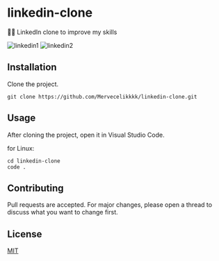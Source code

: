 # linkedin-clone
👩‍💻 LinkedIn clone to improve my skills

![linkedin1](https://user-images.githubusercontent.com/51165242/183219717-4c301fbb-3803-4a0f-b4a0-86bd770e1cfc.png)
![linkedin2](https://user-images.githubusercontent.com/51165242/183219726-0cee6194-a2fd-440d-9732-18e4ccb7324d.png)

## Installation
Clone the project.
```
git clone https://github.com/Mervecelikkkk/linkedin-clone.git
```
## Usage
After cloning the project, open it in Visual Studio Code.

for Linux:

```
cd linkedin-clone
code .
```
## Contributing
Pull requests are accepted. For major changes, please open a thread to discuss what you want to change first.
## License
[MIT](https://github.com/Mervecelikkkk/linkedin-clone/blob/main/LICENSE)
